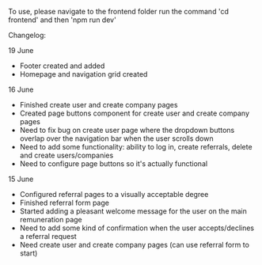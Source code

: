 To use, please navigate to the frontend folder run the command 'cd frontend' and then 'npm run dev'

Changelog:

19 June

- Footer created and added
- Homepage and navigation grid created

16 June

- Finished create user and create company pages
- Created page buttons component for create user and create company pages
- Need to fix bug on create user page where the dropdown buttons overlap over the navigation bar when the user scrolls down
- Need to add some functionality: ability to log in, create referrals, delete and create users/companies
- Need to configure page buttons so it's actually functional

15 June

- Configured referral pages to a visually acceptable degree
- Finished referral form page
- Started adding a pleasant welcome message for the user on the main remuneration page
- Need to add some kind of confirmation when the user accepts/declines a referral request
- Need create user and create company pages (can use referral form to start)
